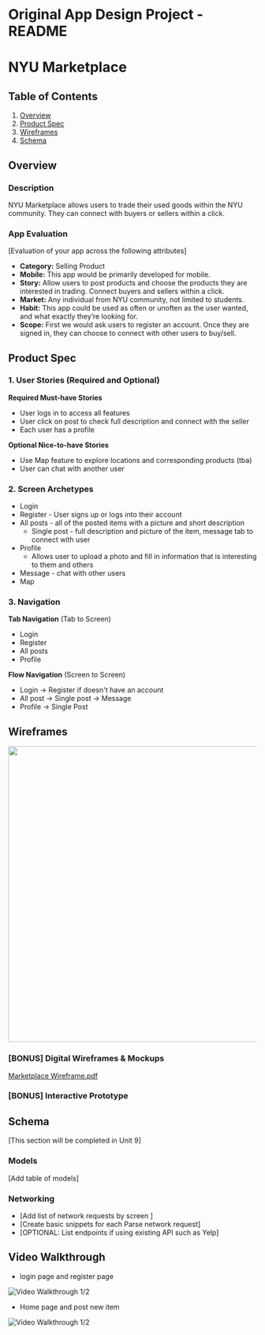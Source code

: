 Original App Design Project - README
===

# NYU Marketplace

## Table of Contents
1. [Overview](#Overview)
1. [Product Spec](#Product-Spec)
1. [Wireframes](#Wireframes)
2. [Schema](#Schema)

## Overview
### Description
NYU Marketplace allows users to trade their used goods within the NYU community. They can connect with buyers or sellers within a click. 

### App Evaluation
[Evaluation of your app across the following attributes]
- **Category:** Selling Product
- **Mobile:** This app would be primarily developed for mobile.
- **Story:** Allow users to post products and choose the products they are interested in trading. Connect buyers and sellers within a click.
- **Market:** Any individual from NYU community, not limited to students.
- **Habit:** This app could be used as often or unoften as the user wanted, and what exactly they’re looking for.
- **Scope:** First we would ask users to register an account. Once they are signed in, they can choose to connect with other users to buy/sell.

## Product Spec

### 1. User Stories (Required and Optional)

**Required Must-have Stories**

* User logs in to access all features
* User click on post to check full description and connect with the seller
* Each user has a profile

**Optional Nice-to-have Stories**

* Use Map feature to explore locations and corresponding products (tba)
* User can chat with another user

### 2. Screen Archetypes

* Login
* Register - User signs up or logs into their account
* All posts - all of the posted items with a picture and short description
   * Single post - full description and picture of the item, message tab to connect with user
* Profile
   * Allows user to upload a photo and fill in information that is interesting to them and others
* Message - chat with other users
* Map

### 3. Navigation

**Tab Navigation** (Tab to Screen)

* Login
* Register
* All posts
* Profile

**Flow Navigation** (Screen to Screen)

* Login -> Register if doesn't have an account
* All post -> Single post -> Message
* Profile -> Single Post

## Wireframes
<img src="https://user-images.githubusercontent.com/74123693/162585622-1d0f3982-db4e-4b04-b775-36233f3b8c03.png" width=600>

### [BONUS] Digital Wireframes & Mockups
[Marketplace Wireframe.pdf](https://github.com/hhh21u/group-project/files/8457502/Marketplace.Wireframe.pdf)


### [BONUS] Interactive Prototype

## Schema 
[This section will be completed in Unit 9]
### Models
[Add table of models]
### Networking
- [Add list of network requests by screen ]
- [Create basic snippets for each Parse network request]
- [OPTIONAL: List endpoints if using existing API such as Yelp]

## Video Walkthrough



- login page and register page

<img src='http://g.recordit.co/0egxvCye52.gif' title='Video Walkthrough 1/2' width='' alt='Video Walkthrough 1/2' />

- Home page and post new item

<img src='https://recordit.co/ENFBkGkhd8.gif' title='Video Walkthrough 1/2' width='' alt='Video Walkthrough 1/2' />
